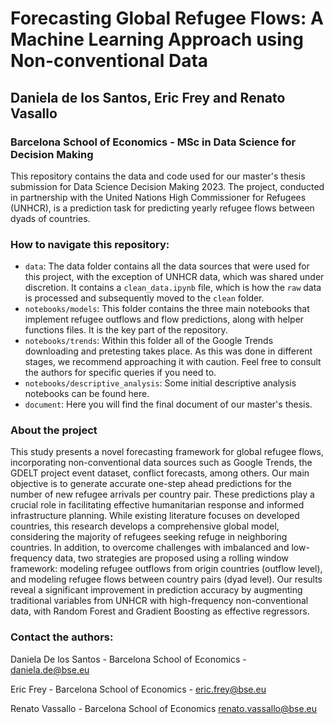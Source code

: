 # Forecasting Global Refugee Flows: A Machine Learning Approach using Non-conventional Data

## Daniela de los Santos, Eric Frey and Renato Vasallo
### Barcelona School of Economics - MSc in Data Science for Decision Making
This repository contains the data and code used for our master's thesis submission for Data Science Decision Making 2023. The project, conducted in partnership with the United Nations High Commissioner for Refugees (UNHCR), is a prediction task for predicting yearly refugee flows between dyads of countries.

### How to navigate this repository:
+ `data`: The data folder contains all the data sources that were used for this project, with the exception of UNHCR data, which was shared under discretion. It contains a `clean_data.ipynb` file, which is how the `raw` data is processed and subsequently moved to the `clean` folder.
+ `notebooks/models`: This folder contains the three main notebooks that implement refugee outflows and flow predictions, along with helper functions files. It is the key part of the repository.
+ `notebooks/trends`: Within this folder all of the Google Trends downloading and pretesting takes place. As this was done in different stages, we recommend approaching it with caution. Feel free to consult the authors for specific queries if you need to.
+ `notebooks/descriptive_analysis`: Some initial descriptive analysis notebooks can be found here.
+ `document`: Here you will find the final document of our master's thesis.
  
### About the project

This study presents a novel forecasting framework for global refugee flows, incorporating non-conventional data sources such as Google Trends, the GDELT project event dataset, conflict forecasts, among others. Our main objective is to generate accurate one-step ahead predictions for the number of new refugee arrivals per country pair. These predictions play a crucial role in facilitating effective humanitarian response and informed infrastructure planning. While existing literature focuses on developed countries, this research develops a comprehensive global model, considering the majority of refugees seeking refuge in neighboring countries. In addition, to overcome challenges with imbalanced and low-frequency data, two strategies are proposed using a rolling window framework: modeling refugee outflows from origin countries (outflow level), and modeling refugee flows between country pairs (dyad level). Our results reveal a significant improvement in prediction accuracy by augmenting traditional variables from UNHCR with high-frequency non-conventional data, with Random Forest and Gradient Boosting as effective regressors.

### Contact the authors:
Daniela De los Santos - Barcelona School of Economics - daniela.de@bse.eu

Eric Frey - Barcelona School of Economics - eric.frey@bse.eu

Renato Vassallo - Barcelona School of Economics renato.vassallo@bse.eu
